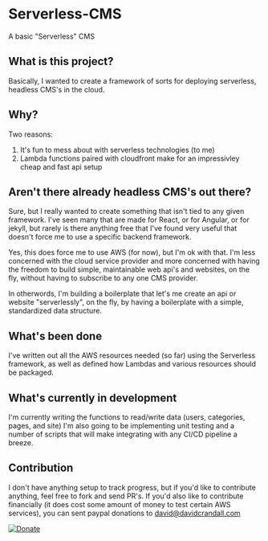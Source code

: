 # Serverless-CMS
A basic "Serverless" CMS

## What is this project?
Basically, I wanted to create a framework of sorts for deploying serverless, headless CMS's in the cloud.

## Why?

Two reasons:
1. It's fun to mess about with serverless technologies (to me)
2. Lambda functions paired with cloudfront make for an impressivley cheap and fast api setup

## Aren't there already headless CMS's out there?

Sure, but I really wanted to create something that isn't tied to any given framework. I've seen many that are made for React, or for Angular, or for jekyll, but rarely is there anything free that I've found very useful that doesn't force me to use a specific backend framework.

Yes, this does force me to use AWS (for now), but I'm ok with that. I'm less concerned with the cloud service provider and more concerned with having the freedom to build simple, maintainable web api's and websites, on the fly, without having to subscribe to any one CMS provider.

In otherwords, I'm building a boilerplate that let's me create an api or website "serverlessly", on the fly, by having a boilerplate with a simple, standardized data structure.

## What's been done
I've written out all the AWS resources needed (so far) using the Serverless framework, as well as defined how Lambdas and various resources should be packaged.

## What's currently in development
I'm currently writing the functions to read/write data (users, categories, pages, and site)
I'm also going to be implementing unit testing and a number of scripts that will make integrating with any CI/CD pipeline a breeze.

## Contribution
I don't have anything setup to track progress, but if you'd like to contribute anything, feel free to fork and send PR's.
If you'd also like to contribute financially (it does cost some amount of money to test certain AWS services), you can sent paypal donations to david@davidcrandall.com

[![Donate](https://img.shields.io/badge/Donate-PayPal-green.svg)](https://paypal.me/davidgenecrandall)